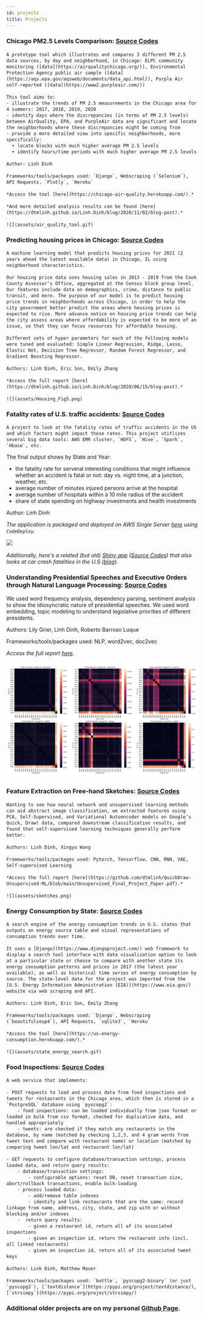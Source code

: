 ```yaml
---
id: projects
title: Projects
---
```



### Chicago PM2.5 Levels Comparison: [Source Codes](https://github.com/dtmlinh/Air-Quality-Tool)

    A prototype tool which illustrates and compares 3 different PM 2.5 data sources, by day and neighborhood, in Chicago: ELPC community monitoring ([data](https://airqualitychicago.org/)), Environmental Protection Agency public air sample ([data](https://aqs.epa.gov/aqsweb/documents/data_api.html)), Purple Air self-reported ([data](https://www2.purpleair.com/))

    This tool aims to:
    - illustrate the trends of PM 2.5 measurements in the Chicago area for 4 summers: 2017, 2018, 2019, 2020
    - identify days where the discrepancies (in terms of PM 2.5 levels) between AirQuality, EPA, and PurpleAir data are significant and locate the neighborhoods where these discrepancies might be coming from
    - provide a more detailed view into specific neighborhoods, more specifically:
      + locate blocks with much higher average PM 2.5 levels
      + identify hours/time periods with much higher average PM 2.5 levels
      
    Author: Linh Dinh

    Frameworks/tools/packages used: `Django`, Webscraping (`Selenium`), API Requests, `Plotly`, `Heroku`

    *Access the tool [here](https://chicago-air-quality.herokuapp.com/).*
    
    *And more detailed analysis results can be found [here](https://dtmlinh.github.io/Linh.Dinh/blog/2020/11/02/blog-post).*
    
    ![](assets/air_quality_tool.gif)
    

### Predicting housing prices in Chicago: [Source Codes](https://github.com/ymericson/ml-project)
    
    A machine learning model that predicts housing prices for 2021 (2 years ahead the latest available data) in Chicago, IL using neighborhood characteristics. 
    
    Our housing price data uses housing sales in 2013 - 2019 from the Cook County Assessor's Office, aggregated at the Census block group level. Our features include data on demographics, crime, distance to public transit, and more. The purpose of our model is to predict housing price trends in neighborhoods across Chicago, in order to help the city government better predict the areas where housing prices is expected to rise. More advance notice on housing price trends can help the city assess areas where affordability is expected to be more of an issue, so that they can focus resources for affordable housing.
    
    Different sets of hyper parameters for each of the following models were tuned and evaluated: Simple Linear Regression, Ridge, Lasso, Elastic Net, Decision Tree Regressor, Random Forest Regressor, and Gradient Boosting Regressor.
    
    Authors: Linh Dinh, Eric Son, Emily Zhang
 
    *Access the full report [here](https://dtmlinh.github.io/Linh.Dinh/blog/2020/06/15/blog-post).*
     
    ![](assets/Housing_Fig5.png)
    
    
### Fatality rates of U.S. traffic accidents: [Source Codes](https://github.com/dtmlinh/Traffic-Fatalities-HDFS)

    A project to look at the fatality rates of traffic accidents in the US and which factors might impact these rates. This project utitlizes several big data tools: AWS EMR cluster, `HDFS`, `Hive`, `Spark`, `Hbase`, etc.

   The final output shows by State and Year: 
   - the fatality rate for serveral interesting conditions that might influence whether an accident is fatal or not: day vs. night time, at a junction, weather, etc.
   - average number of minutes injured persons arrive at the hospital
   - average number of hospitals within a 10 mile radius of the accident
   - share of state spending on highway investments and health investments
    
   Author: Linh Dinh
   
   *The application is packaged and deployed on AWS Single Server [here](http://ec2-18-218-215-12.us-east-2.compute.amazonaws.com:3000/accidents.html) using `CodeDeploy`.*
   
   ![](assets/Transportation-Analyses.gif)
   
   *Additionally, here's a related (but old) [Shiny app](https://dtmlinh.shinyapps.io/car-crash-fatalities-exploration-tool/) ([Source Codes](https://github.com/dtmlinh/Car-Crash-Fatalities-Exploration-Tool)) that also looks at car crash fatalities in the U.S ([blog](https://dtmlinh.github.io/Linh.Dinh/blog/2014/04/10/blog-post)).*
   
   
### Understanding Presidential Speeches and Executive Orders through Natural Language Processing: [Source Codes](https://github.com/RobertoBarrosoLuque/ContentAnalysisPresidentialRhetoric)
   
   We used word frequency analysis, dependency parsing, sentiment analysis to show the idiosyncratic nature of presidential speeches. We used word embedding, topic modeling to understand legislative priorities of different presidents.
   
   Authors: Lily Grier, Linh Dinh, Roberto Barroso Luque
   
   Frameworks/tools/packages used: NLP, word2vec, doc2vec

   *Access the full report [here](https://github.com/RobertoBarrosoLuque/ContentAnalysisPresidentialRhetoric/blob/main/paper_folder/CCA_speeches.pdf).*    
   
   ![](assets/speeches.png)
    

### Feature Extraction on Free-hand Sketches: [Source Codes](https://github.com/dtmlinh/QuickDraw-Unsupervised-ML)

    Wanting to see how neural network and unsupervised learning methods can aid abstract image classification, we extracted features using PCA, Self-Supervised, and Variational Autoencoder models on Google’s Quick, Draw! data, compared downstream classification results, and found that self-supervised learning techniques generally perform better.
    
    Authors: Linh Dinh, Xingyu Wang
    
    Frameworks/tools/packages used: Pytorch, Tensorflow, CNN, RNN, VAE, Self-supervised Learning
    
    *Access the full report [here](https://github.com/dtmlinh/QuickDraw-Unsupervised-ML/blob/main/Unsupervised_Final_Project_Paper.pdf).*    
       
    ![](assets/sketches.png)
    
    
### Energy Consumption by State: [Source Codes](https://github.com/dtmlinh/Energy-Search-Tool)

    A search engine of the energy consumption trends in U.S. states that outputs an energy source table and visual representations of consumption trends over time. 
    
    It uses a [Django](https://www.djangoproject.com/) web framework to display a search tool interface with data visualization option to look at a particular state or choose to compare with another state its energy consumption patterns and prices in 2017 (the latest year available), as well as historical time series of energy consumption by source. The state-level data for the project was imported from the [U.S. Energy Information Administration (EIA)](https://www.eia.gov/) website via web scraping and API. 
    
    Authors: Linh Dinh, Eric Son, Emily Zhang

    Frameworks/tools/packages used: `Django`, Webscraping (`beautifulsoup4`), API Requests, `sqlite3`, `Heroku`
    
    *Access the tool [here](https://us-energy-consumption.herokuapp.com/).*
    
    ![](assets/state_energy_search.gif)
    

### Food Inspections: [Source Codes](https://github.com/dtmlinh/Food-Inspections)
    
    A web service that implements:

    - POST requests to load and process data from food inspections and tweets for restaurants in the Chicago area, which then is stored in a `PostgreSQL` database using `pyscopg2`:
        - food inspections: can be loaded individually from json format or loaded in bulk from csv format, checked for duplicative data, and handled appropriately
        - tweets: are checked if they match any restaurants in the database, by name (matched by checking 1,2,3, and 4 gram words from tweet text and compare with restaurant name) or location (matched by comparing tweet lon/lat and restaurant lon/lat)

    - GET requests to configure database/transaction settings, process loaded data, and return query results:
        - database/transaction settings:
            - configurable options: reset DB, reset transaction size, abort/rollback transactions, enable bulk-loading
        - process loaded data:
            - add/remove table indexes
            - identify and link restaurants that are the same: record linkage from name, address, city, state, and zip with or without blocking and/or indexes
        -  return query results:
            - given a restaurant id, return all of its associated inspections
            - given an inspection id, return the restaurant info (incl. all linked restaurants)
            - given an inspection id, return all of its associated tweet keys

    Authors: Linh Dinh, Matthew Mauer

    Frameworks/tools/packages used: `bottle`, `pyscopg2-binary` (or just `pyscopg2`), [`textdistance`](https://pypi.org/project/textdistance/), [`strsimpy`](https://pypi.org/project/strsimpy/)

### Additional older projects are on my personal [Github Page](https://github.com/dtmlinh?tab=repositories). 
